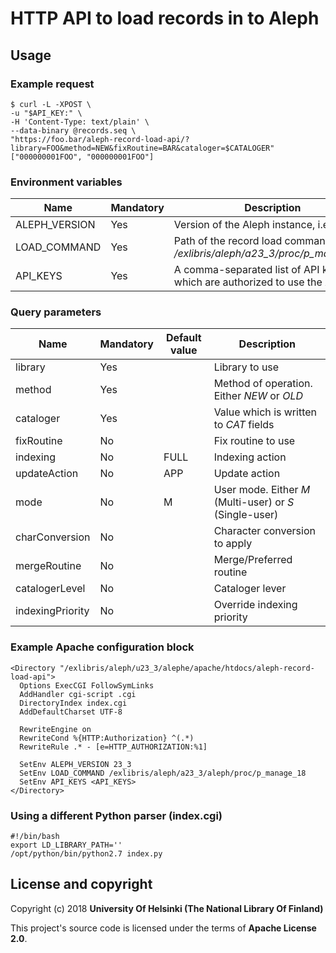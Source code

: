 # HTTP API to load records in to Aleph

## Usage
### Example request
```
$ curl -L -XPOST \
-u "$API_KEY:" \
-H 'Content-Type: text/plain' \
--data-binary @records.seq \
"https://foo.bar/aleph-record-load-api/?library=FOO&method=NEW&fixRoutine=BAR&cataloger=$CATALOGER"
["000000001FOO", "000000001FOO"]
```
### Environment variables
|Name|Mandatory|Description|
| --- | --- | --- |
|ALEPH_VERSION|Yes|Version of the Aleph instance, i.e. *23_3*|
|LOAD_COMMAND|Yes|Path of the record load command, i.e. */exlibris/aleph/a23_3/proc/p_manage_18*|
|API_KEYS|Yes|A comma-separated list of API keys which are authorized to use the API|
### Query parameters
|Name|Mandatory|Default value|Description|
| --- | --- | --- | --- |
|library|Yes||Library to use|
|method|Yes||Method of operation. Either *NEW* or *OLD*|
|cataloger|Yes||Value which is written to *CAT* fields|
|fixRoutine|No||Fix routine to use|
|indexing|No|FULL|Indexing action|
|updateAction|No|APP|Update action|
|mode|No|M|User mode. Either *M* (Multi-user) or *S* (Single-user)|
|charConversion|No||Character conversion to apply|
|mergeRoutine|No||Merge/Preferred routine|
|catalogerLevel|No||Cataloger lever|
|indexingPriority|No||Override indexing priority|
### Example Apache configuration block
```
<Directory "/exlibris/aleph/u23_3/alephe/apache/htdocs/aleph-record-load-api">
  Options ExecCGI FollowSymLinks  
  AddHandler cgi-script .cgi
  DirectoryIndex index.cgi
  AddDefaultCharset UTF-8  
  
  RewriteEngine on
  RewriteCond %{HTTP:Authorization} ^(.*)   
  RewriteRule .* - [e=HTTP_AUTHORIZATION:%1]

  SetEnv ALEPH_VERSION 23_3
  SetEnv LOAD_COMMAND /exlibris/aleph/a23_3/aleph/proc/p_manage_18
  SetEnv API_KEYS <API_KEYS>
</Directory>
```
### Using a different Python parser (index.cgi)
```
#!/bin/bash
export LD_LIBRARY_PATH=''
/opt/python/bin/python2.7 index.py
```
## License and copyright

Copyright (c) 2018 **University Of Helsinki (The National Library Of Finland)**

This project's source code is licensed under the terms of **Apache License 2.0**.
